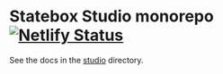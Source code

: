 # Statebox Studio monorepo [![Netlify Status](https://api.netlify.com/api/v1/badges/8e848ea5-2d7f-4e74-98d7-330a13819bd0/deploy-status)](https://app.netlify.com/sites/statebox-studio-test/deploys)


See the docs in the [studio](studio/README.md) directory.
